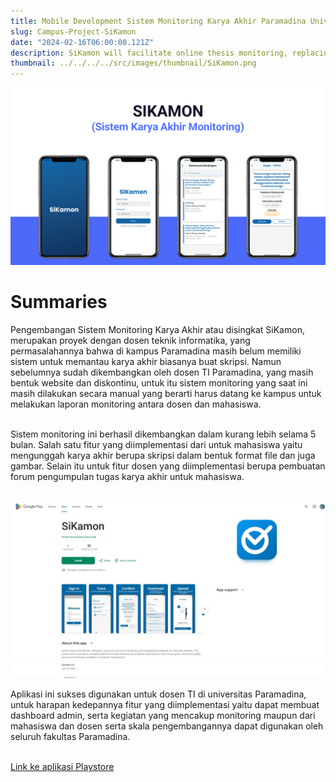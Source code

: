 ```yaml
---
title: Mobile Development Sistem Monitoring Karya Akhir Paramadina University Project
slug: Campus-Project-SiKamon
date: "2024-02-16T06:00:00.121Z"
description: SiKamon will facilitate online thesis monitoring, replacing the manual system that requires in-person meetings on campus. 
thumbnail: ../../../../src/images/thumbnail/SiKamon.png
---
```


![](SiKamon.png)<br>

# Summaries

Pengembangan Sistem Monitoring Karya Akhir atau disingkat SiKamon, merupakan proyek dengan dosen teknik informatika, yang permasalahannya bahwa di kampus Paramadina masih belum
memiliki sistem untuk memantau karya akhir biasanya buat skripsi. Namun sebelumnya sudah dikembangkan oleh dosen TI Paramadina, yang masih bentuk website dan diskontinu, untuk itu sistem monitoring yang saat ini masih dilakukan secara manual yang berarti harus datang ke kampus untuk melakukan laporan monitoring antara dosen dan mahasiswa.
<br><br>

Sistem monitoring ini berhasil dikembangkan dalam kurang lebih selama 5 bulan. Salah satu fitur yang diimplementasi dari untuk mahasiswa yaitu mengunggah karya akhir berupa
skripsi dalam bentuk format file dan juga gambar. Selain itu untuk fitur dosen yang diimplementasi berupa pembuatan forum pengumpulan tugas karya akhir untuk mahasiswa.
<br><br>

![](sikamon_play.jpg)<br>

Aplikasi ini sukses digunakan untuk dosen TI di universitas Paramadina, untuk harapan kedepannya fitur yang diimplementasi yaitu dapat membuat dashboard admin, serta kegiatan yang mencakup monitoring maupun dari mahasiswa dan dosen serta skala pengembangannya dapat digunakan oleh seluruh fakultas Paramadina.<br><br>

[Link ke aplikasi Playstore](https://play.google.com/store/apps/details?id=com.paramadina.sikamon)
<br>

